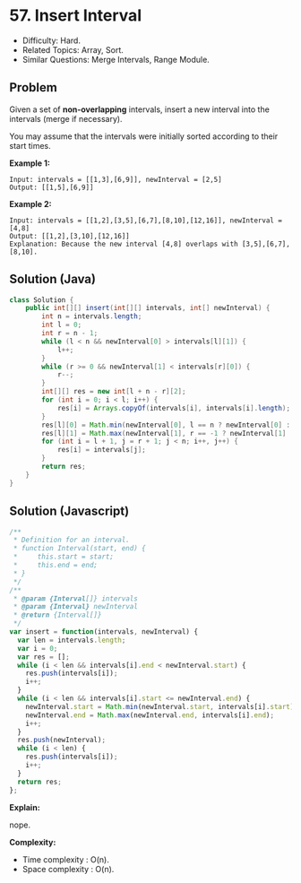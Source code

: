 # 57. Insert Interval

- Difficulty: Hard.
- Related Topics: Array, Sort.
- Similar Questions: Merge Intervals, Range Module.

## Problem

Given a set of **non-overlapping** intervals, insert a new interval into the intervals (merge if necessary).

You may assume that the intervals were initially sorted according to their start times.

**Example 1:**

```
Input: intervals = [[1,3],[6,9]], newInterval = [2,5]
Output: [[1,5],[6,9]]
```

**Example 2:**

```
Input: intervals = [[1,2],[3,5],[6,7],[8,10],[12,16]], newInterval = [4,8]
Output: [[1,2],[3,10],[12,16]]
Explanation: Because the new interval [4,8] overlaps with [3,5],[6,7],[8,10].
```

## Solution (Java)
```java
class Solution {
    public int[][] insert(int[][] intervals, int[] newInterval) {
        int n = intervals.length;
        int l = 0;
        int r = n - 1;
        while (l < n && newInterval[0] > intervals[l][1]) {
            l++;
        }
        while (r >= 0 && newInterval[1] < intervals[r][0]) {
            r--;
        }
        int[][] res = new int[l + n - r][2];
        for (int i = 0; i < l; i++) {
            res[i] = Arrays.copyOf(intervals[i], intervals[i].length);
        }
        res[l][0] = Math.min(newInterval[0], l == n ? newInterval[0] : intervals[l][0]);
        res[l][1] = Math.max(newInterval[1], r == -1 ? newInterval[1] : intervals[r][1]);
        for (int i = l + 1, j = r + 1; j < n; i++, j++) {
            res[i] = intervals[j];
        }
        return res;
    }
}
```

## Solution (Javascript)

```javascript
/**
 * Definition for an interval.
 * function Interval(start, end) {
 *     this.start = start;
 *     this.end = end;
 * }
 */
/**
 * @param {Interval[]} intervals
 * @param {Interval} newInterval
 * @return {Interval[]}
 */
var insert = function(intervals, newInterval) {
  var len = intervals.length;
  var i = 0;
  var res = [];
  while (i < len && intervals[i].end < newInterval.start) {
    res.push(intervals[i]);
    i++;
  }
  while (i < len && intervals[i].start <= newInterval.end) {
    newInterval.start = Math.min(newInterval.start, intervals[i].start);
    newInterval.end = Math.max(newInterval.end, intervals[i].end);
    i++;
  }
  res.push(newInterval);
  while (i < len) {
    res.push(intervals[i]);
    i++;
  }
  return res;
};
```

**Explain:**

nope.

**Complexity:**

* Time complexity : O(n).
* Space complexity : O(n).
